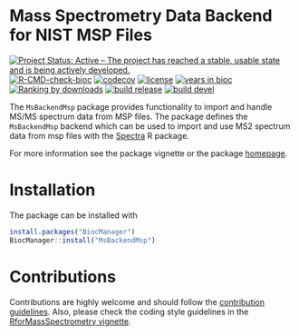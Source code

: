 # Mass Spectrometry Data Backend for NIST MSP Files

[![Project Status: Active – The project has reached a stable, usable state and is being actively developed.](https://www.repostatus.org/badges/latest/active.svg)](https://www.repostatus.org/#active)
[![R-CMD-check-bioc](https://github.com/RforMassSpectrometry/MsBackendMsp/workflows/R-CMD-check-bioc/badge.svg)](https://github.com/RforMassSpectrometry/MsBackendMsp/actions?query=workflow%3AR-CMD-check-bioc)
[![codecov](https://codecov.io/gh/rformassspectrometry/MsBackendMsp/branch/main/graph/badge.svg?token=RS145O5ER1)](https://codecov.io/gh/rformassspectrometry/MsBackendMsp)
[![license](https://img.shields.io/badge/license-Artistic--2.0-brightgreen.svg)](https://opensource.org/licenses/Artistic-2.0)
[![years in bioc](http://bioconductor.org/shields/years-in-bioc/MsBackendMsp.svg)](https://bioconductor.org/packages/release/bioc/html/MsBackendMsp.html)
[![Ranking by downloads](http://bioconductor.org/shields/downloads/release/MsBackendMsp.svg)](https://bioconductor.org/packages/stats/bioc/MsBackendMsp/)
[![build release](http://bioconductor.org/shields/build/release/bioc/MsBackendMsp.svg)](https://bioconductor.org/checkResults/release/bioc-LATEST/MsBackendMsp/)
[![build devel](http://bioconductor.org/shields/build/devel/bioc/MsBackendMsp.svg)](https://bioconductor.org/checkResults/devel/bioc-LATEST/MsBackendMsp/)

The `MsBackendMsp` package provides functionality to import and handle
MS/MS spectrum data from MSP files.
The package defines the `MsBackendMsp` backend which can be used to
import and use MS2 spectrum data from msp files with the
[Spectra](https://github.com/rformassspectrometry/Spectra) R package.

For more information see the package vignette or the package
[homepage](https://rformassspectrometry.github.io/MsBackendMsp).


# Installation

The package can be installed with

```r
install.packages("BiocManager")
BiocManager::install("MsBackendMsp")
```


# Contributions

Contributions are highly welcome and should follow the [contribution
guidelines](https://rformassspectrometry.github.io/RforMassSpectrometry/articles/RforMassSpectrometry.html#contributions).
Also, please check the coding style guidelines in the [RforMassSpectrometry
vignette](https://rformassspectrometry.github.io/RforMassSpectrometry/articles/RforMassSpectrometry.html).

